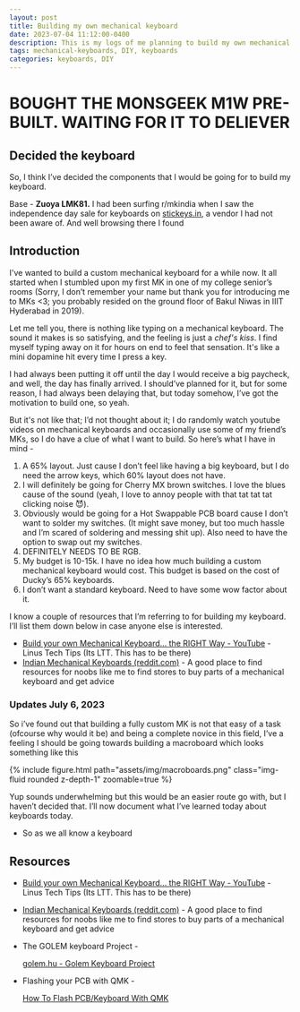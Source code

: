```yaml
---
layout: post
title: Building my own mechanical keyboard
date: 2023-07-04 11:12:00-0400 
description: This is my logs of me planning to build my own mechanical keyboard or buying one on my own.
tags: mechanical-keyboards, DIY, keyboards
categories: keyboards, DIY
---
```


# BOUGHT THE MONSGEEK M1W PRE-BUILT. WAITING FOR IT TO DELIEVER

## Decided the keyboard

So, I think I’ve decided the components that I would be going for to build my keyboard.

Base - **Zuoya LMK81.** I had been surfing r/mkindia when I saw the independence day sale for keyboards on [stickeys.in](http://stickeys.in), a vendor I had not been aware of. And well browsing there I found 

## Introduction

I've wanted to build a custom mechanical keyboard for a while now. It all started when I stumbled upon my first MK in one of my college senior’s rooms (Sorry, I don’t remember your name but thank you for introducing me to MKs <3; you probably resided on the ground floor of Bakul Niwas in IIIT Hyderabad in 2019).

Let me tell you, there is nothing like typing on a mechanical keyboard. The sound it makes is so satisfying, and the feeling is just a *chef's kiss*. I find myself typing away on it for hours on end to feel that sensation. It's like a mini dopamine hit every time I press a key.

I had always been putting it off until the day I would receive a big paycheck, and well, the day has finally arrived. I should’ve planned for it, but for some reason, I had always been delaying that, but today somehow, I’ve got the motivation to build one, so yeah. 

But it's not like that; I’d not thought about it; I do randomly watch youtube videos on mechanical keyboards and occasionally use some of my friend’s MKs, so I do have a clue of what I want to build. So here’s what I have in mind -

1. A 65% layout. Just cause I don’t feel like having a big keyboard, but I do need the arrow keys, which 60% layout does not have.
2. I will definitely be going for Cherry MX brown switches. I love the blues cause of the sound (yeah, I love to annoy people with that tat tat tat clicking noise 😈). 
3. Obviously would be going for a Hot Swappable PCB board cause I don’t want to solder my switches. (It might save money, but too much hassle and I’m scared of soldering and messing shit up). Also need to have the option to swap out my switches.
4. DEFINITELY NEEDS TO BE RGB.
5. My budget is 10-15k. I have no idea how much building a custom mechanical keyboard would cost. This budget is based on the cost of Ducky’s 65% keyboards.
6. I don’t want a standard keyboard. Need to have some wow factor about it.

I know a couple of resources that I’m referring to for building my keyboard. I’ll list them down below in case anyone else is interested.

- [Build your own Mechanical Keyboard… the RIGHT Way - YouTube](https://www.youtube.com/watch?v=bBon6WwkdJE&ab_channel=LinusTechTips) - Linus Tech Tips (Its LTT. This has to be there)
- [Indian Mechanical Keyboards (reddit.com)](https://www.reddit.com/r/mkindia/) - A good place to find resources for noobs like me to find stores to buy parts of a mechanical keyboard and get advice

### Updates July 6, 2023

So i’ve found out that building a fully custom MK is not that easy of a task (ofcourse why would it be) and being a complete novice in this field, I’ve a feeling I should be going towards building a macroboard which looks something like this

<div class="row mt-3">
    <div class="col-sm mt-3 mt-md-0">
        {% include figure.html path="assets/img/macroboards.png" class="img-fluid rounded z-depth-1" zoomable=true %}
    </div>
</div>

Yup sounds underwhelming but this would be an easier route go with, but I haven’t decided that. I’ll now document what I’ve learned today about keyboards today.

- So as we all know a keyboard

## Resources

- [Build your own Mechanical Keyboard… the RIGHT Way - YouTube](https://www.youtube.com/watch?v=bBon6WwkdJE&ab_channel=LinusTechTips) - Linus Tech Tips (Its LTT. This has to be there)
- [Indian Mechanical Keyboards (reddit.com)](https://www.reddit.com/r/mkindia/) - A good place to find resources for noobs like me to find stores to buy parts of a mechanical keyboard and get advice
- The GOLEM keyboard Project -
    
    [golem.hu - Golem Keyboard Project](https://golem.hu/)
    
- Flashing your PCB with QMK -
    
    [How To Flash PCB/Keyboard With QMK](https://keebsforall.com/blogs/tutorials-for-beginners/how-to-flash-pcb-keyboard-with-qmk)